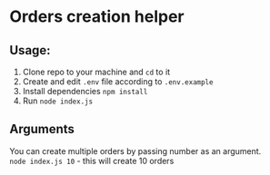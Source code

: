 # Orders creation helper

## Usage:

1. Clone repo to your machine and `cd` to it
2. Create and edit `.env` file according to `.env.example`
3. Install dependencies `npm install`
4. Run `node index.js`

## Arguments

You can create multiple orders by passing number as an argument.
<br>
`node index.js 10` - this will create 10 orders